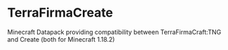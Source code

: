 # TerraFirmaCreate
 Minecraft Datapack providing compatibility between TerraFirmaCraft:TNG and Create (both for Minecraft 1.18.2)
